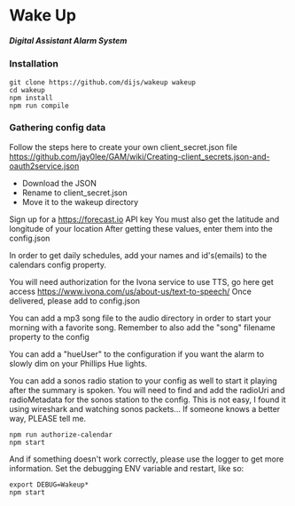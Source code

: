 # Wake Up

##### Digital Assistant Alarm System

### Installation

```shell
git clone https://github.com/dijs/wakeup wakeup
cd wakeup
npm install
npm run compile
```

### Gathering config data

Follow the steps here to create your own client_secret.json file https://github.com/jay0lee/GAM/wiki/Creating-client_secrets.json-and-oauth2service.json
- Download the JSON
- Rename to client_secret.json
- Move it to the wakeup directory

Sign up for a https://forecast.io API key
You must also get the latitude and longitude of your location
After getting these values, enter them into the config.json

In order to get daily schedules, add your names and id's(emails) to the calendars config property.

You will need authorization for the Ivona service to use TTS, go here get access https://www.ivona.com/us/about-us/text-to-speech/
Once delivered, please add to config.json

You can add a mp3 song file to the audio directory in order to start your morning with a favorite song.
Remember to also add the "song" filename property to the config

You can add a "hueUser" to the configuration if you want the alarm to slowly dim on your Phillips Hue lights.

You can add a sonos radio station to your config as well to start it playing after the summary is spoken.
You will need to find and add the radioUri and radioMetadata for the sonos station to the config. This is not easy, I found it using wireshark and watching sonos packets... If someone knows a better way, PLEASE tell me.

```shell
npm run authorize-calendar
npm start
```

And if something doesn't work correctly, please use the logger to get more information.
Set the debugging ENV variable and restart, like so:

```shell
export DEBUG=Wakeup*
npm start
```

